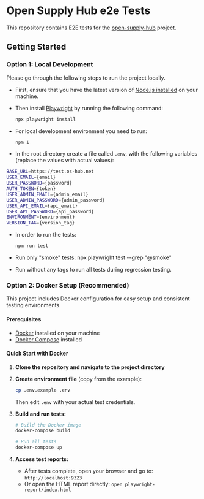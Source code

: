 # Open Supply Hub e2e Tests

This repository contains E2E tests for the [open-supply-hub](https://github.com/opensupplyhub/open-supply-hub) project.

## Getting Started

### Option 1: Local Development

Please go through the following steps to run the project locally.

- First, ensure that you have the latest version of [Node.js installed](https://nodejs.org/en/download) on your machine.

- Then install [Playwright](https://playwright.dev/docs/intro) by running the following command:

  ```bash
  npx playwright install
  ```

- For local development environment you need to run:

  ```bash
  npm i
  ```

- In the root directory create a file called `.env`, with the following variables (replace the values with actual values):

```bash
BASE_URL=https://test.os-hub.net
USER_EMAIL={email}
USER_PASSWORD={password}
AUTH_TOKEN={token}
USER_ADMIN_EMAIL={admin_email}
USER_ADMIN_PASSWORD={admin_password}
USER_API_EMAIL={api_email}
USER_API_PASSWORD={api_password}
ENVIRONMENT={environment}
VERSION_TAG={version_tag}
```

- In order to run the tests:

  ```bash
  npm run test
  ```

- Run only "smoke" tests:
  npx playwright test --grep "@smoke"

- Run without any tags to run all tests during regression testing.

### Option 2: Docker Setup (Recommended)

This project includes Docker configuration for easy setup and consistent testing environments.

#### Prerequisites

- [Docker](https://docs.docker.com/get-docker/) installed on your machine
- [Docker Compose](https://docs.docker.com/compose/install/) installed

#### Quick Start with Docker

1. **Clone the repository and navigate to the project directory**

2. **Create environment file** (copy from the example):
   ```bash
   cp .env.example .env
   ```
   Then edit `.env` with your actual test credentials.

3. **Build and run tests:**
   ```bash
   # Build the Docker image
   docker-compose build

   # Run all tests
   docker-compose up
   ```

4. **Access test reports:**
   - After tests complete, open your browser and go to: `http://localhost:9323`
   - Or open the HTML report directly: `open playwright-report/index.html`